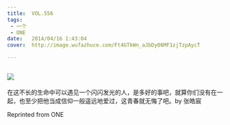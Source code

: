 ```yaml
---
title:	VOL.556
tags:
 - 一个
 - ONE
date:	2014/04/16 1:43:04
cover:	http://image.wufazhuce.com/Ft4GTkWn_aJbDy06MF1zjTzpAycT

---
```

![](http://image.wufazhuce.com/Ft4GTkWn_aJbDy06MF1zjTzpAycT)
---

在这不长的生命中可以遇见一个闪闪发光的人，是多好的事吧，就算你们没有在一起，也至少把他当成信仰一般遥远地爱过，这青春就无悔了吧。by 张皓宸
 
Reprinted from ONE
